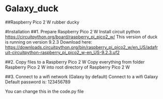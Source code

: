 # Galaxy_duck
 
##Raspberry Pico 2 W rubber ducky

#Installation
##1. Prepare Raspberry Pico 2 W
Install circuit python https://circuitpython.org/board/raspberry_pi_pico2_w/
This version of duck is running on version 9.2.3 
Download here: https://downloads.circuitpython.org/bin/raspberry_pi_pico2_w/en_US/adafruit-circuitpython-raspberry_pi_pico2_w-en_US-9.2.3.uf2

##2. Copy files to a Raspberry Pico 2 W
Copy everything from folder Raspberry Pico 2 W into root directory of Raspberry Pico 2 W

##3. Connect to a wifi network (Galaxy by default)
Connect to a wifi Galaxy
Default password is: 123456789

You can change this in the code.py file
